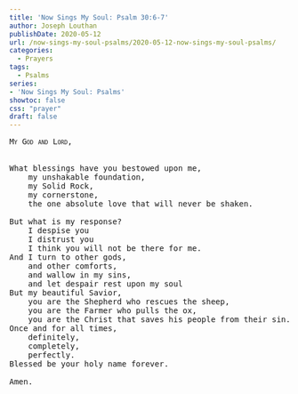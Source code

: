 ```yaml
---
title: 'Now Sings My Soul: Psalm 30:6-7'
author: Joseph Louthan
publishDate: 2020-05-12
url: /now-sings-my-soul-psalms/2020-05-12-now-sings-my-soul-psalms/
categories:
  - Prayers
tags:
  - Psalms
series:
- 'Now Sings My Soul: Psalms'
showtoc: false
css: "prayer"
draft: false
---
```

<pre>
<div style="font-variant: small-caps;">My God and Lord, </div>
&nbsp;
What blessings have you bestowed upon me,
	my unshakable foundation,
	my Solid Rock,
	my cornerstone,
	the one absolute love that will never be shaken.

But what is my response?
	I despise you
	I distrust you
	I think you will not be there for me.
And I turn to other gods,
	and other comforts,
	and wallow in my sins,
	and let despair rest upon my soul
But my beautiful Savior,
	you are the Shepherd who rescues the sheep,
	you are the Farmer who pulls the ox,
	you are the Christ that saves his people from their sin.
Once and for all times,
	definitely,
	completely,
	perfectly.
Blessed be your holy name forever.

Amen.

</pre>